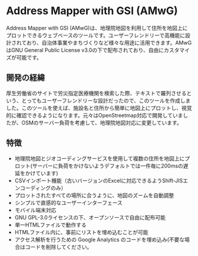 # Address Mapper with GSI (AMwG)

Address Mapper with GSI (AMwG)は、地理院地図を利用して住所を地図上にプロットできるウェブベースのツールです。ユーザーフレンドリーで高機能に設計されており、自治体事業やまちづくりなど様々な用途に活用できます。AMwGはGNU General Public License v3.0の下で配布されており、自由にカスタマイズが可能です。

## 開発の経緯

厚生労働省のサイトで労災指定医療機関を検索した際、テキストで羅列させるという、とってもユーザーフレンドリーな設計だったので、このツールを作成しました。このツールを使えば、施設名と住所から簡単に地図上にプロットし、視覚的に確認できるようになります。元々はOpenStreetmap対応で開発していましたが、OSMのサーバー負荷を考慮して、地理院地図対応に変更しています。

## 特徴

- 地理院地図とジオコーディングサービスを使用して複数の住所を地図上にプロット(サーバーに負荷をかけないようデフォルトでは一件毎に200msの遅延をかけています)
- CSVインポート機能（古いバージョンのExcelに対応できるようShift-JISエンコーディングのみ）
- プロットされたすべての場所に合うように、地図のズームを自動調整
- シンプルで直感的なユーザーインターフェース
- モバイル端末対応
- GNU GPL-3.0ライセンスの下、オープンソースで自由に配布可能
- 単一HTMLファイルで動作する
- HTMLファイル内に、事前にリストを埋め込むことが可能
- アクセス解析を行うための Google Analytics のコードを埋め込み(不要な場合はコードを削除してください。<title>タグの直下に記述されています。)

## とりあえず使ってみる

以下のリンクを開いてください:

[Address Mapper with GSI](https://ysys-7.github.io/Address-Mapper-with-GSI/AMwG.html)

## リスト埋め込み版のデモ

以下のリンクを開いてください:

[Address Mapper with GSI embedded_demo](https://ysys-7.github.io/Address-Mapper-with-GSI/AMwG_embedded_demo.html)

## インストール方法

AMwG をローカルで使用するには、以下の手順に従ってください:

1. リポジトリをクローンする:
   
   ```sh
   git clone https://github.com/ysys-7/Address-Mapper-with-GSI.git
   ```

2. プロジェクト・ディレクトリに移動する:
   
   ```sh
   cd Address-Mapper-with-GSI
   ```

3. ウェブブラウザで`AMwG.html`を開く。

## 使用方法

1.施設名と住所のリストを半角カンマまたはタブで区切ってテキストエリアに入力します。

例:

```plaintext
東京都庁,東京都新宿区西新宿２丁目８−１
大阪城,大阪府大阪市中央区大阪城１−１
```

2. 「地図にプロット」ボタンをクリックすると、地図上に住所がプロットされます。

3. 「リセット」ボタンでページを再読み込みし、地図を消去する。

4. CSVファイル（Shift-JISエンコーディング）をインポートして住所をプロットすることもできます。

## FAQ

**Q: 住所を入力しても地図にプロットされません。**

A: 住所が正確に入力されていることを確認してください。また、施設名や住所に誤りがないかチェックしてください。施設名と住所の区切りが誤って全角カンマになっていないかチェックしてください。

**Q: CSVインポートがうまくいきません。**

A: CSVファイルのエンコーディングがShift-JISであることを確認してください。他のエンコーディング形式では動作しない可能性があります。

**Q: 地図上の位置が少しずれています。**

A: これはジオコーディングの誤差によるものである可能性があります。完全な精度を保証することは難しい場合がありますが、使用目的によっては許容範囲内であることをご確認ください。

## サポートとフィードバック

このプロジェクトはオープンソースであり、限られた時間の中で開発されています。バグ報告や機能リクエストについては、以下の方法でコミュニティと交流してください：

**Discussions**: 使用方法についての質問や他のユーザーとの議論を希望する場合は、[GitHub Discussions](https://github.com/ysys-7/Address-Mapper-with-GSI/discussions)をご利用ください。

## プルリクエスト

- プルリクエストは受け付けていません。これは、開発プロセスを管理しやすくし、私の個人的なスケジュールに合わせてアップデートが行われるようにするためです。
- 提案やフィードバックがある場合は、「Discussions」タブで意見を交換してください。私はこれを定期的に確認し、将来のアップデートのために検討します。

## 地理院地図の利用規約

本プロジェクト AMwG は、地理院地図および国土地理院のジオコーディングサービスを使用しています。利用規約については、以下のリンクを参照してください。

- [地理院地図利用規約](https://www.gsi.go.jp/kikakuchousei/kikakuchousei40182.html)
- 出典：[国土地理院](https://maps.gsi.go.jp)

## ライセンス

AMwGはGNU General Public License v3.0で配布されています。詳しくはLICENSEファイルをご覧ください。

## 原作者

Yossy (ysys-7)によって作成されました。詳細は[GitHub Repository](https://github.com/ysys-7/Address-Mapper-with-GSI)をご覧ください。
